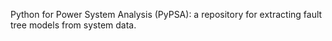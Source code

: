 Python for Power System Analysis (PyPSA): a repository for extracting fault tree models from system data.
